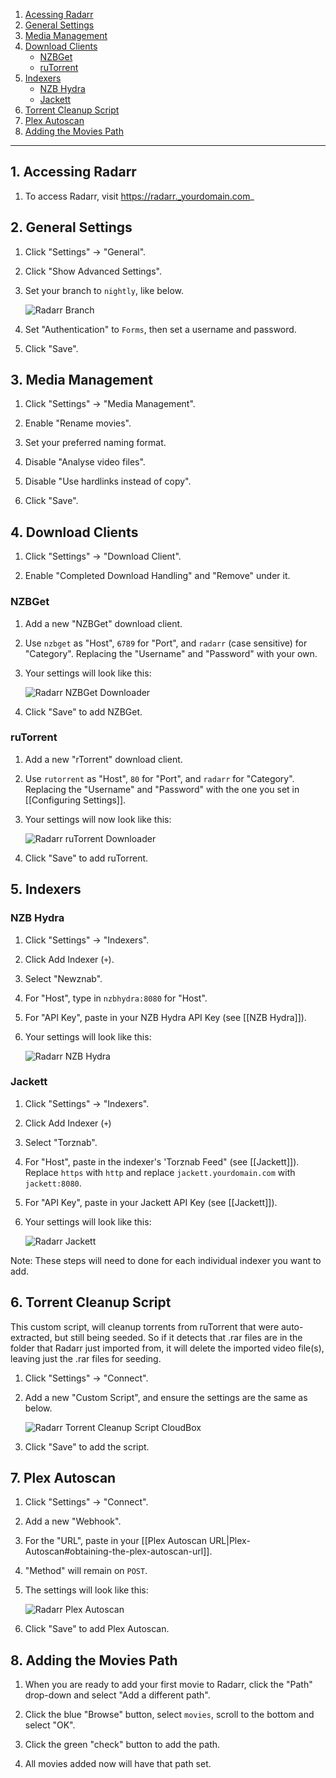 <!-- TOC depthFrom:1 depthTo:6 withLinks:1 updateOnSave:0 orderedList:0 -->

1. [Acessing Radarr](#acessing-radarr)
2. [General Settings](#general-settings)
3. [Media Management](#media-management)
4. [Download Clients](#download-clients)
	- [NZBGet](#nzbget)
	- [ruTorrent](#rutorrent)
5. [Indexers](#indexers)
	- [NZB Hydra](#nzb-hydra)
	- [Jackett](#jackett)
6. [Torrent Cleanup Script](#torrent-cleanup-script)
7. [Plex Autoscan](#plex-autoscan)
8. [Adding the Movies Path](#adding-the-movies-path)


<!-- /TOC -->

---


## 1. Accessing Radarr
1. To access Radarr, visit https://radarr._yourdomain.com_


## 2. General Settings

1. Click "Settings" -> "General".
1. Click "Show Advanced Settings".
1. Set your branch to `nightly`, like below.

    ![Radarr Branch](http://i.imgur.com/QA8aqip.png)

1. Set "Authentication" to `Forms`, then set a username and password.
1. Click "Save".



## 3. Media Management

1. Click "Settings" -> "Media Management".

1. Enable "Rename movies".

1. Set your preferred naming format.

1. Disable "Analyse video files".

1. Disable "Use hardlinks instead of copy".

1. Click "Save".



## 4. Download Clients

1. Click "Settings" -> "Download Client".

1. Enable "Completed Download Handling" and "Remove" under it.

### NZBGet

1. Add a new "NZBGet" download client.
1. Use `nzbget` as "Host", `6789` for "Port", and `radarr` (case sensitive) for "Category". Replacing the "Username" and "Password" with your own.
1. Your settings will look like this:

    ![Radarr NZBGet Downloader](http://i.imgur.com/Q8ULGOu.png)

1. Click "Save" to add NZBGet.


### ruTorrent

1. Add a new "rTorrent" download client.
1. Use `rutorrent` as "Host", `80` for "Port", and `radarr` for "Category". Replacing the "Username" and "Password" with the one you set in [[Configuring Settings]].
1. Your settings will now look like this:

    ![Radarr ruTorrent Downloader](http://i.imgur.com/XHB6NN2.png)

1. Click "Save" to add ruTorrent.



## 5. Indexers

### NZB Hydra

1. Click "Settings" -> "Indexers".
1. Click Add Indexer (`+`).
1. Select "Newznab".  
1. For "Host", type in `nzbhydra:8080` for "Host".
1. For "API Key", paste in your NZB Hydra API Key (see [[NZB Hydra]]).
1. Your settings will look like this:

    ![Radarr NZB Hydra](http://i.imgur.com/6wMQNRV.png)

### Jackett

1. Click "Settings" -> "Indexers".

1. Click Add Indexer (`+`)

1. Select "Torznab".  

1. For "Host", paste in the indexer's 'Torznab Feed" (see [[Jackett]]). Replace `https` with `http` and replace `jackett.yourdomain.com` with `jackett:8080`.

1. For "API Key", paste in your Jackett API Key (see [[Jackett]]).

1. Your settings will look like this:

    ![Radarr Jackett](http://i.imgur.com/QWPYWaY.png)

Note: These steps will need to done for each individual indexer you want to add.




## 6. Torrent Cleanup Script

This custom script, will cleanup torrents from ruTorrent that were auto-extracted, but still being seeded. So if it detects that .rar files are in the folder that Radarr just imported from, it will delete the imported video file(s), leaving just the .rar files for seeding.

1. Click "Settings" -> "Connect".

1. Add a new "Custom Script", and ensure the settings are the same as below.

    ![Radarr Torrent Cleanup Script CloudBox](http://i.imgur.com/PUNAGed.png)


1. Click "Save" to add the script.


## 7. Plex Autoscan

1. Click "Settings" -> "Connect".

1. Add a new "Webhook".

1. For the "URL", paste in your [[Plex Autoscan URL|Plex-Autoscan#obtaining-the-plex-autoscan-url]].

1. "Method" will remain on `POST`.

1. The settings will look like this:

    ![Radarr Plex Autoscan](http://i.imgur.com/Pg3t6xz.png)


1. Click "Save" to add Plex Autoscan.

## 8. Adding the Movies Path
1. When you are ready to add your first movie to Radarr, click the "Path" drop-down and select "Add a different path".

1. Click the blue "Browse" button, select `movies`, scroll to the bottom and select "OK".

1. Click the green "check" button to add the path.

1. All movies added now will have that path set.
